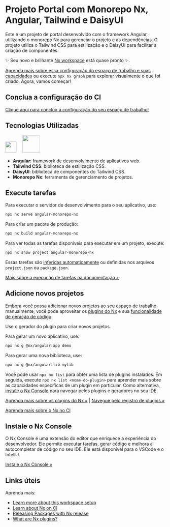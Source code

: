 # Projeto Portal com Monorepo Nx, Angular, Tailwind e DaisyUI

Este é um projeto de portal desenvolvido com o framework Angular, utilizando o monorepo Nx para gerenciar o projeto e as dependências. O projeto utiliza o Tailwind CSS para estilização e o DaisyUI para facilitar a criação de componentes.

✨ Seu novo e brilhante [Nx workspace](https://nx.dev) está quase pronto ✨.

[Aprenda mais sobre essa configuração do espaço de trabalho e suas capacidades](https://nx.dev/getting-started/tutorials/angular-monorepo-tutorial?utm_source=nx_project&amp;utm_medium=readme&amp;utm_campaign=nx_projects) ou execute `npx nx graph` para explorar visualmente o que foi criado. Agora, vamos começar!

## Conclua a configuração do CI
[Clique aqui para concluir a configuração do seu espaço de trabalho!](https://cloud.nx.app/connect/8qSvoDN7Us)

## Tecnologias Utilizadas
<a alt="Angular logo" href="https://angular.dev/" target="_blank" rel="noreferrer"><img src="https://seeklogo.com/images/A/angular-icon-logo-5FC0C40EAC-seeklogo.com.png" width="35"></a> <a alt="Nx logo" href="https://nx.dev" target="_blank" rel="noreferrer"><img src="https://raw.githubusercontent.com/nrwl/nx/master/images/nx-logo.png" width="55" style="margin-left: 15px"></a> 

- **Angular**: framework de desenvolvimento de aplicativos web.
- **Tailwind CSS**: biblioteca de estilização CSS.
- **DaisyUI**: biblioteca de componentes do Tailwind CSS.
-  **Monorepo Nx**: ferramenta de gerenciamento de projetos.

## Execute tarefas
Para executar o servidor de desenvolvimento para o seu aplicativo, use:

```sh
npx nx serve angular-monorepo-nx
```

Para criar um pacote de produção:

```sh
npx nx build angular-monorepo-nx
```

Para ver todas as tarefas disponíveis para executar em um projeto, execute:

```sh
npx nx show project angular-monorepo-nx
```

Essas tarefas são [inferidas automaticamente](https://nx.dev/concepts/inferred-tasks?utm_source=nx_project&utm_medium=readme&utm_campaign=nx_projects) ou definidas nos arquivos `project.json` ou `package.json`.

[Mais sobre a execução de tarefas na documentação &raquo;](https://nx.dev/features/run-tasks?utm_source=nx_project&utm_medium=readme&utm_campaign=nx_projects)

## Adicione novos projetos

Embora você possa adicionar novos projetos ao seu espaço de trabalho manualmente, você pode aproveitar os [plugins do Nx](https://nx.dev/concepts/nx-plugins?utm_source=nx_project&utm_medium=readme&utm_campaign=nx_projects) e sua [funcionalidade de geração de código](https://nx.dev/features/generate-code?utm_source=nx_project&utm_medium=readme&utm_campaign=nx_projects).

Use o gerador do plugin para criar novos projetos.

Para gerar um novo aplicativo, use:

```sh
npx nx g @nx/angular:app demo
```

Para gerar uma nova biblioteca, use:

```sh
npx nx g @nx/angular:lib mylib
```

Você pode usar `npx nx list` para obter uma lista de plugins instalados. Em seguida, execute `npx nx list <nome-do-plugin>` para aprender mais sobre as capacidades específicas de um plugin em particular. Como alternativa, [instale o Nx Console](https://nx.dev/getting-started/editor-setup?utm_source=nx_project&utm_medium=readme&utm_campaign=nx_projects) para navegar pelos plugins e geradores no seu IDE.

[Aprenda mais sobre os plugins do Nx &raquo;](https://nx.dev/concepts/nx-plugins?utm_source=nx_project&utm_medium=readme&utm_campaign=nx_projects) | [Navegue pelo registro de plugins &raquo;](https://nx.dev/plugin-registry?utm_source=nx_project&utm_medium=readme&utm_campaign=nx_projects)

[Aprenda mais sobre o Nx no CI](https://nx.dev/ci/intro/ci-with-nx#ready-get-started-with-your-provider?utm_source=nx_project&utm_medium=readme&utm_campaign=nx_projects)


## Instale o Nx Console

O Nx Console é uma extensão do editor que enriquece a experiência do desenvolvedor. Ele permite executar tarefas, gerar código e melhora a autocompletar de código no seu IDE. Ele está disponível para o VSCode e o IntelliJ.

[Instale o Nx Console &raquo;](https://nx.dev/getting-started/editor-setup?utm_source=nx_project&utm_medium=readme&utm_campaign=nx_projects)

## Links úteis

Aprenda mais:

- [Learn more about this workspace setup](https://nx.dev/getting-started/tutorials/angular-monorepo-tutorial?utm_source=nx_project&amp;utm_medium=readme&amp;utm_campaign=nx_projects)
- [Learn about Nx on CI](https://nx.dev/ci/intro/ci-with-nx?utm_source=nx_project&utm_medium=readme&utm_campaign=nx_projects)
- [Releasing Packages with Nx release](https://nx.dev/features/manage-releases?utm_source=nx_project&utm_medium=readme&utm_campaign=nx_projects)
- [What are Nx plugins?](https://nx.dev/concepts/nx-plugins?utm_source=nx_project&utm_medium=readme&utm_campaign=nx_projects)
